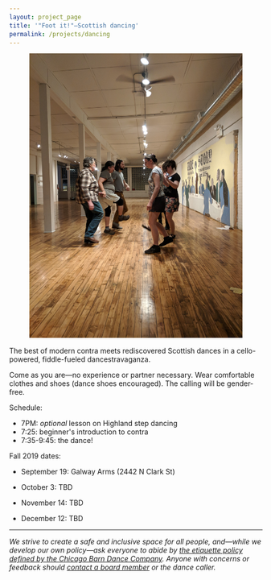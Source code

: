 ```yaml
---
layout: project_page
title: '"Foot it!"—Scottish dancing'
permalink: /projects/dancing
---
```


<figure class="image right">
  <img src="/assets/img/monymusk.jpg">
</figure>

The best of modern contra meets rediscovered Scottish dances in a cello-powered, fiddle-fueled dancestravaganza.

Come as you are—no experience or partner necessary. Wear comfortable clothes and shoes (dance shoes encouraged). The calling will be gender-free.

Schedule:

* 7PM: *optional* lesson on Highland step dancing
* 7:25: beginner's introduction to contra
* 7:35-9:45: the dance!

Fall 2019 dates:

* September 19: Galway Arms (2442 N Clark St)

* October 3: TBD

* November 14: TBD

* December 12: TBD

<hr>

*We strive to create a safe and inclusive space for all people, and—while we develop our own policy—ask everyone to
abide by [the etiquette policy defined by the Chicago Barn Dance
Company](http://www.chicagobarndance.org/our-etiquette-policy/). Anyone with concerns or feedback should [contact a board
member](/contact) or the dance caller.*

